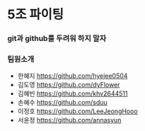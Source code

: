 # 5조 파이팅

### git과 github를 두려워 하지 말자

### 팀원소개

- 한혜지 https://github.com/hyejee0504
- 김도영 https://github.com/dyFlower
- 김혜빈 https://github.com/khv2644511
- 손혜수 https://github.com/sduu
- 이정호 https://github.com/LeeJeongHooo
- 서윤정 https://github.com/annasyun
